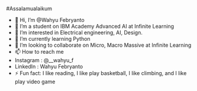 #Assalamualaikum
- 👋 Hi, I’m @Wahyu Febryanto
- 👋 I’m a student on IBM Academy Advanced AI at Infinite Learning
- 👀 I’m interested in Electrical engineering, AI, Design.
- 🌱 I’m currently learning Python
- 💞️ I’m looking to collaborate on Micro, Macro Massive at Infinite Learning
- 📫 How to reach me
- Instagram : @__wahyu_f
- LinkedIn  : Wahyu Febryanto
- ⚡ Fun fact: I like reading, I like play basketball, I like climbing, and I like play video game

<!---
Wahyufy/Wahyufy is a ✨ special ✨ repository because its `README.md` (this file) appears on your GitHub profile.
You can click the Preview link to take a look at your changes.
--->
